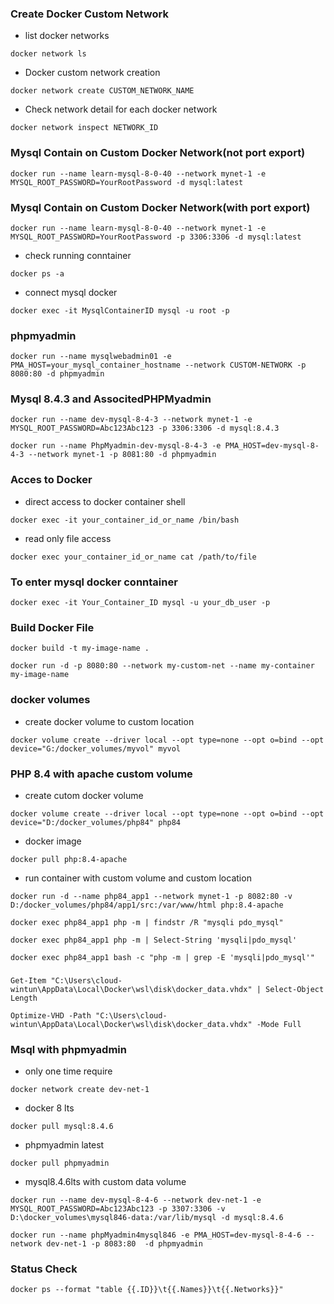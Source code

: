 ### Create Docker Custom Network
- list docker networks
```
docker network ls
```
- Docker custom network creation
```
docker network create CUSTOM_NETWORK_NAME
```
- Check network detail for each docker network
```
docker network inspect NETWORK_ID
```

### Mysql Contain on Custom Docker Network(not port export)
```
docker run --name learn-mysql-8-0-40 --network mynet-1 -e MYSQL_ROOT_PASSWORD=YourRootPassword -d mysql:latest
```
### Mysql Contain on Custom Docker Network(with port export)
```
docker run --name learn-mysql-8-0-40 --network mynet-1 -e MYSQL_ROOT_PASSWORD=YourRootPassword -p 3306:3306 -d mysql:latest
```
- check running conntainer
```
docker ps -a
```
- connect mysql docker
```
docker exec -it MysqlContainerID mysql -u root -p
```
### phpmyadmin
```
docker run --name mysqlwebadmin01 -e PMA_HOST=your_mysql_container_hostname --network CUSTOM-NETWORK -p 8080:80 -d phpmyadmin
```

### Mysql 8.4.3 and AssocitedPHPMyadmin
```
docker run --name dev-mysql-8-4-3 --network mynet-1 -e MYSQL_ROOT_PASSWORD=Abc123Abc123 -p 3306:3306 -d mysql:8.4.3
```
```
docker run --name PhpMyadmin-dev-mysql-8-4-3 -e PMA_HOST=dev-mysql-8-4-3 --network mynet-1 -p 8081:80 -d phpmyadmin
```
### Acces to Docker
- direct access to docker container shell
```
docker exec -it your_container_id_or_name /bin/bash
```
- read only file access 
```
docker exec your_container_id_or_name cat /path/to/file
```

### To enter mysql docker conntainer
```
docker exec -it Your_Container_ID mysql -u your_db_user -p
```
### Build Docker File
```
docker build -t my-image-name .
```
```
docker run -d -p 8080:80 --network my-custom-net --name my-container my-image-name
```

### docker volumes
- create docker volume to custom location
```
docker volume create --driver local --opt type=none --opt o=bind --opt device="G:/docker_volumes/myvol" myvol
```

### PHP 8.4 with apache custom volume
- create cutom docker volume
```
docker volume create --driver local --opt type=none --opt o=bind --opt device="D:/docker_volumes/php84" php84
```
- docker image
```
docker pull php:8.4-apache
```
- run container with custom volume and custom location
```
docker run -d --name php84_app1 --network mynet-1 -p 8082:80 -v D:/docker_volumes/php84/app1/src:/var/www/html php:8.4-apache
```
```
docker exec php84_app1 php -m | findstr /R "mysqli pdo_mysql"
```
```
docker exec php84_app1 php -m | Select-String 'mysqli|pdo_mysql'
```
```
docker exec php84_app1 bash -c "php -m | grep -E 'mysqli|pdo_mysql'"
```


###
```
Get-Item "C:\Users\cloud-wintun\AppData\Local\Docker\wsl\disk\docker_data.vhdx" | Select-Object Length
```
```
Optimize-VHD -Path "C:\Users\cloud-wintun\AppData\Local\Docker\wsl\disk\docker_data.vhdx" -Mode Full
```


### Msql with phpmyadmin
- only one time require
```
docker network create dev-net-1
```
- docker 8 lts
```
docker pull mysql:8.4.6
```
- phpmyadmin latest
```
docker pull phpmyadmin
```
- mysql8.4.6lts with custom data volume
```
docker run --name dev-mysql-8-4-6 --network dev-net-1 -e MYSQL_ROOT_PASSWORD=Abc123Abc123 -p 3307:3306 -v D:\docker_volumes\mysql846-data:/var/lib/mysql -d mysql:8.4.6
```
```
docker run --name phpMyadmin4mysql846 -e PMA_HOST=dev-mysql-8-4-6 --network dev-net-1 -p 8083:80  -d phpmyadmin
```

### Status Check
```
docker ps --format "table {{.ID}}\t{{.Names}}\t{{.Networks}}"
```
